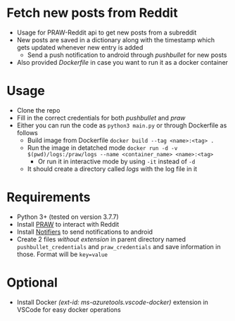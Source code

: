 # Fetch new posts from Reddit
* Usage for PRAW-Reddit api to get new posts from a subreddit
* New posts are saved in a dictionary along with the timestamp which gets updated whenever new entry is added
    * Send a push notification to android through _pushbullet_ for new posts
* Also provided _Dockerfile_ in case you want to run it as a docker container

# Usage
* Clone the repo
* Fill in the correct credentials for both _pushbullet_ and _praw_
* Either you can run the code as `python3 main.py` or through Dockerfile as follows
    * Build image from Dockerfile `docker build --tag <name>:<tag> .`
    * Run the image in detatched mode `docker run -d -v $(pwd)/logs:/praw/logs --name <container_name> <name>:<tag>`
        * Or run it in interactive mode by using `-it` instead of `-d`
    * It should create a directory called _logs_ with the log file in it

# Requirements
* Python 3+ (tested on version 3.7.7)
* Install [PRAW](https://praw.readthedocs.io/en/latest/) to interact with Reddit
* Install [Notifiers](https://github.com/notifiers/notifiers) to send notifications to android
* Create 2 files _without extension_ in parent directory named `pushbullet_credentials` and `praw_credentials` and save information in those. Format will be `key=value`

# Optional
* Install Docker _(ext-id: ms-azuretools.vscode-docker)_ extension in VSCode for easy docker operations
